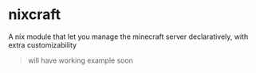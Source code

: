# nixcraft

A nix module that let you manage the minecraft server declaratively, with extra customizability

> will have working example soon

